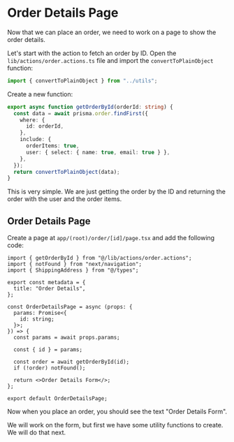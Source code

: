 # Order Details Page

Now that we can place an order, we need to work on a page to show the order details.

Let's start with the action to fetch an order by ID. Open the `lib/actions/order.actions.ts` file and import the `convertToPlainObject` function:

```ts
import { convertToPlainObject } from "../utils";
```

Create a new function:

```ts
export async function getOrderById(orderId: string) {
  const data = await prisma.order.findFirst({
    where: {
      id: orderId,
    },
    include: {
      orderItems: true,
      user: { select: { name: true, email: true } },
    },
  });
  return convertToPlainObject(data);
}
```

This is very simple. We are just getting the order by the ID and returning the order with the user and the order items.

## Order Details Page

Create a page at `app/(root)/order/[id]/page.tsx` and add the following code:

```tsx
import { getOrderById } from "@/lib/actions/order.actions";
import { notFound } from "next/navigation";
import { ShippingAddress } from "@/types";

export const metadata = {
  title: "Order Details",
};

const OrderDetailsPage = async (props: {
  params: Promise<{
    id: string;
  }>;
}) => {
  const params = await props.params;

  const { id } = params;

  const order = await getOrderById(id);
  if (!order) notFound();

  return <>Order Details Form</>;
};

export default OrderDetailsPage;
```

Now when you place an order, you should see the text "Order Details Form".

We will work on the form, but first we have some utility functions to create. We will do that next.
